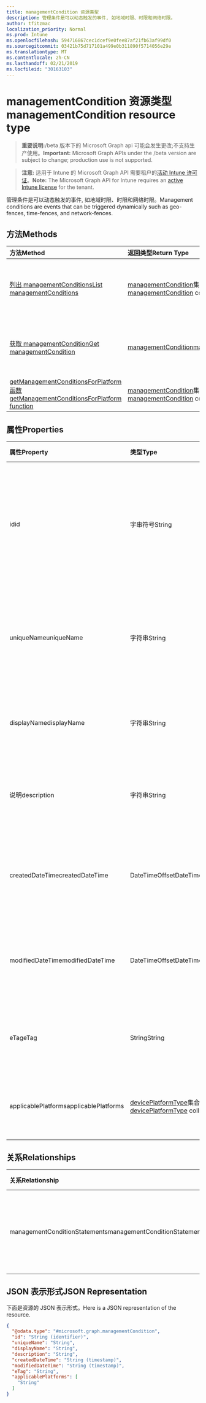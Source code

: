 ```yaml
---
title: managementCondition 资源类型
description: 管理条件是可以动态触发的事件, 如地域时限、时限和网络时限。
author: tfitzmac
localization_priority: Normal
ms.prod: Intune
ms.openlocfilehash: 594716867cec1dcef9e0fee87af21fb63af99df0
ms.sourcegitcommit: 03421b75d717101a499e0b311890f5714056e29e
ms.translationtype: MT
ms.contentlocale: zh-CN
ms.lasthandoff: 02/21/2019
ms.locfileid: "30163103"
---
```

# <a name="managementcondition-resource-type"></a><span data-ttu-id="2e17e-103">managementCondition 资源类型</span><span class="sxs-lookup"><span data-stu-id="2e17e-103">managementCondition resource type</span></span>

> <span data-ttu-id="2e17e-104">**重要说明:**/beta 版本下的 Microsoft Graph api 可能会发生更改;不支持生产使用。</span><span class="sxs-lookup"><span data-stu-id="2e17e-104">**Important:** Microsoft Graph APIs under the /beta version are subject to change; production use is not supported.</span></span>

> <span data-ttu-id="2e17e-105">**注意:** 适用于 Intune 的 Microsoft Graph API 需要租户的[活动 Intune 许可证](https://go.microsoft.com/fwlink/?linkid=839381)。</span><span class="sxs-lookup"><span data-stu-id="2e17e-105">**Note:** The Microsoft Graph API for Intune requires an [active Intune license](https://go.microsoft.com/fwlink/?linkid=839381) for the tenant.</span></span>

<span data-ttu-id="2e17e-106">管理条件是可以动态触发的事件, 如地域时限、时限和网络时限。</span><span class="sxs-lookup"><span data-stu-id="2e17e-106">Management conditions are events that can be triggered dynamically such as geo-fences, time-fences, and network-fences.</span></span>

## <a name="methods"></a><span data-ttu-id="2e17e-107">方法</span><span class="sxs-lookup"><span data-stu-id="2e17e-107">Methods</span></span>
|<span data-ttu-id="2e17e-108">方法</span><span class="sxs-lookup"><span data-stu-id="2e17e-108">Method</span></span>|<span data-ttu-id="2e17e-109">返回类型</span><span class="sxs-lookup"><span data-stu-id="2e17e-109">Return Type</span></span>|<span data-ttu-id="2e17e-110">说明</span><span class="sxs-lookup"><span data-stu-id="2e17e-110">Description</span></span>|
|:---|:---|:---|
|[<span data-ttu-id="2e17e-111">列出 managementConditions</span><span class="sxs-lookup"><span data-stu-id="2e17e-111">List managementConditions</span></span>](../api/intune-fencing-managementcondition-list.md)|<span data-ttu-id="2e17e-112">[managementCondition](../resources/intune-fencing-managementcondition.md)集合</span><span class="sxs-lookup"><span data-stu-id="2e17e-112">[managementCondition](../resources/intune-fencing-managementcondition.md) collection</span></span>|<span data-ttu-id="2e17e-113">列出[managementCondition](../resources/intune-fencing-managementcondition.md)对象的属性和关系。</span><span class="sxs-lookup"><span data-stu-id="2e17e-113">List properties and relationships of the [managementCondition](../resources/intune-fencing-managementcondition.md) objects.</span></span>|
|[<span data-ttu-id="2e17e-114">获取 managementCondition</span><span class="sxs-lookup"><span data-stu-id="2e17e-114">Get managementCondition</span></span>](../api/intune-fencing-managementcondition-get.md)|[<span data-ttu-id="2e17e-115">managementCondition</span><span class="sxs-lookup"><span data-stu-id="2e17e-115">managementCondition</span></span>](../resources/intune-fencing-managementcondition.md)|<span data-ttu-id="2e17e-116">读取[managementCondition](../resources/intune-fencing-managementcondition.md)对象的属性和关系。</span><span class="sxs-lookup"><span data-stu-id="2e17e-116">Read properties and relationships of the [managementCondition](../resources/intune-fencing-managementcondition.md) object.</span></span>|
|[<span data-ttu-id="2e17e-117">getManagementConditionsForPlatform 函数</span><span class="sxs-lookup"><span data-stu-id="2e17e-117">getManagementConditionsForPlatform function</span></span>](../api/intune-fencing-managementcondition-getmanagementconditionsforplatform.md)|<span data-ttu-id="2e17e-118">[managementCondition](../resources/intune-fencing-managementcondition.md)集合</span><span class="sxs-lookup"><span data-stu-id="2e17e-118">[managementCondition](../resources/intune-fencing-managementcondition.md) collection</span></span>|<span data-ttu-id="2e17e-119">尚未记录</span><span class="sxs-lookup"><span data-stu-id="2e17e-119">Not yet documented</span></span>|

## <a name="properties"></a><span data-ttu-id="2e17e-120">属性</span><span class="sxs-lookup"><span data-stu-id="2e17e-120">Properties</span></span>
|<span data-ttu-id="2e17e-121">属性</span><span class="sxs-lookup"><span data-stu-id="2e17e-121">Property</span></span>|<span data-ttu-id="2e17e-122">类型</span><span class="sxs-lookup"><span data-stu-id="2e17e-122">Type</span></span>|<span data-ttu-id="2e17e-123">说明</span><span class="sxs-lookup"><span data-stu-id="2e17e-123">Description</span></span>|
|:---|:---|:---|
|<span data-ttu-id="2e17e-124">id</span><span class="sxs-lookup"><span data-stu-id="2e17e-124">id</span></span>|<span data-ttu-id="2e17e-125">字串符号</span><span class="sxs-lookup"><span data-stu-id="2e17e-125">String</span></span>|<span data-ttu-id="2e17e-126">管理条件的唯一标识符。</span><span class="sxs-lookup"><span data-stu-id="2e17e-126">Unique identifier for the management condition.</span></span> <span data-ttu-id="2e17e-127">创建时分配的系统生成值。</span><span class="sxs-lookup"><span data-stu-id="2e17e-127">System generated value assigned when created.</span></span>|
|<span data-ttu-id="2e17e-128">uniqueName</span><span class="sxs-lookup"><span data-stu-id="2e17e-128">uniqueName</span></span>|<span data-ttu-id="2e17e-129">字符串</span><span class="sxs-lookup"><span data-stu-id="2e17e-129">String</span></span>|<span data-ttu-id="2e17e-130">管理条件的唯一名称。</span><span class="sxs-lookup"><span data-stu-id="2e17e-130">Unique name for the management condition.</span></span> <span data-ttu-id="2e17e-131">在管理条件表达式中使用。</span><span class="sxs-lookup"><span data-stu-id="2e17e-131">Used in management condition expressions.</span></span>|
|<span data-ttu-id="2e17e-132">displayName</span><span class="sxs-lookup"><span data-stu-id="2e17e-132">displayName</span></span>|<span data-ttu-id="2e17e-133">字符串</span><span class="sxs-lookup"><span data-stu-id="2e17e-133">String</span></span>|<span data-ttu-id="2e17e-134">管理条件的管理员定义名称。</span><span class="sxs-lookup"><span data-stu-id="2e17e-134">The admin defined name of the management condition.</span></span>|
|<span data-ttu-id="2e17e-135">说明</span><span class="sxs-lookup"><span data-stu-id="2e17e-135">description</span></span>|<span data-ttu-id="2e17e-136">字符串</span><span class="sxs-lookup"><span data-stu-id="2e17e-136">String</span></span>|<span data-ttu-id="2e17e-137">管理条件的管理员定义的说明。</span><span class="sxs-lookup"><span data-stu-id="2e17e-137">The admin defined description of the management condition.</span></span>|
|<span data-ttu-id="2e17e-138">createdDateTime</span><span class="sxs-lookup"><span data-stu-id="2e17e-138">createdDateTime</span></span>|<span data-ttu-id="2e17e-139">DateTimeOffset</span><span class="sxs-lookup"><span data-stu-id="2e17e-139">DateTimeOffset</span></span>|<span data-ttu-id="2e17e-140">管理条件的创建时间。</span><span class="sxs-lookup"><span data-stu-id="2e17e-140">The time the management condition was created.</span></span> <span data-ttu-id="2e17e-141">生成的服务端。</span><span class="sxs-lookup"><span data-stu-id="2e17e-141">Generated service side.</span></span>|
|<span data-ttu-id="2e17e-142">modifiedDateTime</span><span class="sxs-lookup"><span data-stu-id="2e17e-142">modifiedDateTime</span></span>|<span data-ttu-id="2e17e-143">DateTimeOffset</span><span class="sxs-lookup"><span data-stu-id="2e17e-143">DateTimeOffset</span></span>|<span data-ttu-id="2e17e-144">上次修改管理条件的时间。</span><span class="sxs-lookup"><span data-stu-id="2e17e-144">The time the management condition was last modified.</span></span> <span data-ttu-id="2e17e-145">更新了服务端。</span><span class="sxs-lookup"><span data-stu-id="2e17e-145">Updated service side.</span></span>|
|<span data-ttu-id="2e17e-146">eTag</span><span class="sxs-lookup"><span data-stu-id="2e17e-146">eTag</span></span>|<span data-ttu-id="2e17e-147">String</span><span class="sxs-lookup"><span data-stu-id="2e17e-147">String</span></span>|<span data-ttu-id="2e17e-148">管理条件的 ETag。</span><span class="sxs-lookup"><span data-stu-id="2e17e-148">ETag of the management condition.</span></span> <span data-ttu-id="2e17e-149">更新了服务端。</span><span class="sxs-lookup"><span data-stu-id="2e17e-149">Updated service side.</span></span>|
|<span data-ttu-id="2e17e-150">applicablePlatforms</span><span class="sxs-lookup"><span data-stu-id="2e17e-150">applicablePlatforms</span></span>|<span data-ttu-id="2e17e-151">[devicePlatformType](../resources/intune-shared-deviceplatformtype.md)集合</span><span class="sxs-lookup"><span data-stu-id="2e17e-151">[devicePlatformType](../resources/intune-shared-deviceplatformtype.md) collection</span></span>|<span data-ttu-id="2e17e-152">适用于此管理条件的平台。</span><span class="sxs-lookup"><span data-stu-id="2e17e-152">The applicable platforms for this management condition.</span></span>|

## <a name="relationships"></a><span data-ttu-id="2e17e-153">关系</span><span class="sxs-lookup"><span data-stu-id="2e17e-153">Relationships</span></span>
|<span data-ttu-id="2e17e-154">关系</span><span class="sxs-lookup"><span data-stu-id="2e17e-154">Relationship</span></span>|<span data-ttu-id="2e17e-155">类型</span><span class="sxs-lookup"><span data-stu-id="2e17e-155">Type</span></span>|<span data-ttu-id="2e17e-156">说明</span><span class="sxs-lookup"><span data-stu-id="2e17e-156">Description</span></span>|
|:---|:---|:---|
|<span data-ttu-id="2e17e-157">managementConditionStatements</span><span class="sxs-lookup"><span data-stu-id="2e17e-157">managementConditionStatements</span></span>|<span data-ttu-id="2e17e-158">[managementConditionStatement](../resources/intune-fencing-managementconditionstatement.md)集合</span><span class="sxs-lookup"><span data-stu-id="2e17e-158">[managementConditionStatement](../resources/intune-fencing-managementconditionstatement.md) collection</span></span>|<span data-ttu-id="2e17e-159">与管理条件相关联的管理条件语句。</span><span class="sxs-lookup"><span data-stu-id="2e17e-159">The management condition statements associated to the management condition.</span></span>|

## <a name="json-representation"></a><span data-ttu-id="2e17e-160">JSON 表示形式</span><span class="sxs-lookup"><span data-stu-id="2e17e-160">JSON Representation</span></span>
<span data-ttu-id="2e17e-161">下面是资源的 JSON 表示形式。</span><span class="sxs-lookup"><span data-stu-id="2e17e-161">Here is a JSON representation of the resource.</span></span>
<!-- {
  "blockType": "resource",
  "keyProperty": "id",
  "@odata.type": "microsoft.graph.managementCondition"
}
-->
``` json
{
  "@odata.type": "#microsoft.graph.managementCondition",
  "id": "String (identifier)",
  "uniqueName": "String",
  "displayName": "String",
  "description": "String",
  "createdDateTime": "String (timestamp)",
  "modifiedDateTime": "String (timestamp)",
  "eTag": "String",
  "applicablePlatforms": [
    "String"
  ]
}
```




